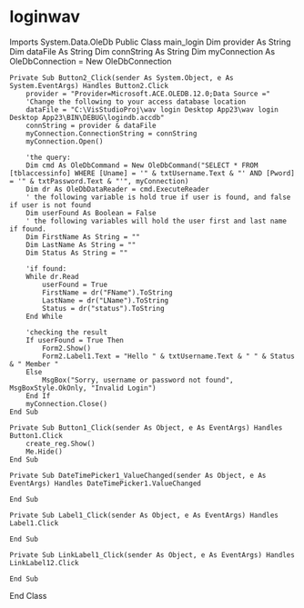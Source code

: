 # loginwav
Imports System.Data.OleDb
Public Class main_login
    Dim provider As String
    Dim dataFile As String
    Dim connString As String
    Dim myConnection As OleDbConnection = New OleDbConnection


    Private Sub Button2_Click(sender As System.Object, e As System.EventArgs) Handles Button2.Click
        provider = "Provider=Microsoft.ACE.OLEDB.12.0;Data Source ="
        'Change the following to your access database location
        dataFile = "C:\VisStudioProj\wav login Desktop App23\wav login Desktop App23\BIN\DEBUG\logindb.accdb"
        connString = provider & dataFile
        myConnection.ConnectionString = connString
        myConnection.Open()

        'the query:
        Dim cmd As OleDbCommand = New OleDbCommand("SELECT * FROM [tblaccessinfo] WHERE [Uname] = '" & txtUsername.Text & "' AND [Pword] = '" & txtPassword.Text & "'", myConnection)
        Dim dr As OleDbDataReader = cmd.ExecuteReader
        ' the following variable is hold true if user is found, and false if user is not found 
        Dim userFound As Boolean = False
        ' the following variables will hold the user first and last name if found.
        Dim FirstName As String = ""
        Dim LastName As String = ""
        Dim Status As String = ""

        'if found:
        While dr.Read
            userFound = True
            FirstName = dr("FName").ToString
            LastName = dr("LName").ToString
            Status = dr("status").ToString
        End While

        'checking the result
        If userFound = True Then
            Form2.Show()
            Form2.Label1.Text = "Hello " & txtUsername.Text & " " & Status & " Member "
        Else
            MsgBox("Sorry, username or password not found", MsgBoxStyle.OkOnly, "Invalid Login")
        End If
        myConnection.Close()
    End Sub

    Private Sub Button1_Click(sender As Object, e As EventArgs) Handles Button1.Click
        create_reg.Show()
        Me.Hide()
    End Sub

    Private Sub DateTimePicker1_ValueChanged(sender As Object, e As EventArgs) Handles DateTimePicker1.ValueChanged

    End Sub

    Private Sub Label1_Click(sender As Object, e As EventArgs) Handles Label1.Click

    End Sub

    Private Sub LinkLabel1_Click(sender As Object, e As EventArgs) Handles LinkLabel12.Click

    End Sub
End Class
